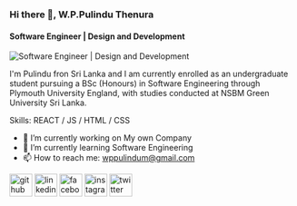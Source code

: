 ### Hi there 👋, W.P.Pulindu Thenura
#### Software Engineer | Design and Development
![Software Engineer | Design and Development](https://arturssmirnovs.github.io/github-profile-readme-generator/images/banner.png)

I'm Pulindu fron Sri Lanka and I am currently enrolled as an undergraduate student pursuing a BSc (Honours) in Software Engineering through Plymouth University England, with studies conducted at NSBM Green University Sri Lanka.

Skills: REACT / JS / HTML / CSS

- 🔭 I’m currently working on My own Company 
- 🌱 I’m currently learning Software Engineering 
- 📫 How to reach me: wppulindum@gmail.com 


[<img src='https://cdn.jsdelivr.net/npm/simple-icons@3.0.1/icons/github.svg' alt='github' height='40'>](https://github.com/wppthenura)  [<img src='https://cdn.jsdelivr.net/npm/simple-icons@3.0.1/icons/linkedin.svg' alt='linkedin' height='40'>](https://www.linkedin.com/in/W.P.PulinduThenura/)  [<img src='https://cdn.jsdelivr.net/npm/simple-icons@3.0.1/icons/facebook.svg' alt='facebook' height='40'>](https://www.facebook.com/PulinduThenura)  [<img src='https://cdn.jsdelivr.net/npm/simple-icons@3.0.1/icons/instagram.svg' alt='instagram' height='40'>](https://www.instagram.com/pulindu.thenura/)  [<img src='https://cdn.jsdelivr.net/npm/simple-icons@3.0.1/icons/twitter.svg' alt='twitter' height='40'>](https://twitter.com/ThenuraPulindu)   
